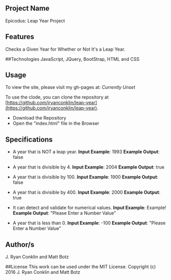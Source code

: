 ## Project Name
Epicodus: Leap Year Project

## Features
Checks a Given Year for Whether or Not It's a Leap Year.

##Technologies
JavaScript, JQuery, BootStrap, HTML and CSS

## Usage
To view the site, please visit my gh-pages at: *Currently Unset*

To use the clode, you can clone the repository at [https://github.com/jryanconklin/leap-year](https://github.com/jryanconklin/leap-year).

- Download the Repository
- Open the "index.html" file in the Browser

## Specifications
* A year that is NOT a leap year.
__Input Example__: 1993
__Example Output__: false

* A year that is divisible by 4.
__Input Example__: 2004
__Example Output__: true

* A year that is divisible by 100.
__Input Example__: 1900
__Example Output__: false

* A year that is divisible by 400.
__Input Example__: 2000
__Example Output__: true

* It can detect and validate for numerical values.
__Input Example__: Example!
__Example Output__: "Please Enter a Number Value"

* A year that is less than 0.
__Input Example__: -100
__Example Output__: "Please Enter a Number Value"

## Author/s
J. Ryan Conklin and Matt Botz

##License
This work can be used under the MIT License.
Copyright (c) 2016 J. Ryan Conklin and Matt Botz
